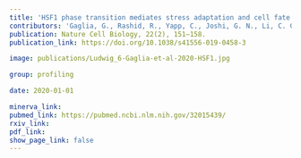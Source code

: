 ```yaml
---
title: 'HSF1 phase transition mediates stress adaptation and cell fate decisions.'
contributors: 'Gaglia, G., Rashid, R., Yapp, C., Joshi, G. N., Li, C. G., Lindquist, S. L., Sarosiek, K. A., Whitesell, L., Sorger, P. K., & Santagata, S. (2020).'
publication: Nature Cell Biology, 22(2), 151–158.
publication_link: https://doi.org/10.1038/s41556-019-0458-3

image: publications/Ludwig_6-Gaglia-et-al-2020-HSF1.jpg

group: profiling

date: 2020-01-01

minerva_link:
pubmed_link: https://pubmed.ncbi.nlm.nih.gov/32015439/
rxiv_link:
pdf_link:
show_page_link: false
---
```

